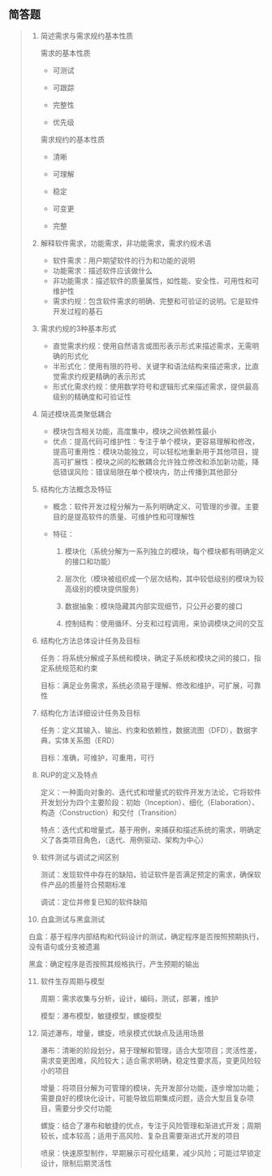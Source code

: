 ## 简答题

> 1. 简述需求与需求规约基本性质
>
>    需求的基本性质
>
>    - 可测试
>
>    - 可跟踪
>
>    - 完整性
>
>    - 优先级
>
>    需求规约的基本性质
>
>    - 清晰
>
>    - 可理解
>
>    - 稳定
>
>    - 可变更
>
>    - 完整
>
> 2. 解释软件需求，功能需求，非功能需求，需求约规术语
>
>    - 软件需求：用户期望软件的行为和功能的说明
>    - 功能需求：描述软件应该做什么
>    - 非功能需求：描述软件的质量属性，如性能、安全性、可用性和可维护性
>    - 需求约规：包含软件需求的明确、完整和可验证的说明。它是软件开发过程的基石
>
> 3. 需求约规的3种基本形式
>
>    - 直觉需求约规：使用自然语言或图形表示形式来描述需求，无需明确的形式化
>    - 半形式化：使用有限的符号、关键字和语法结构来描述需求，比直觉需求约规更精确的表示形式
>    - 形式化需求约规：使用数学符号和逻辑形式来描述需求，提供最高级别的精确度和可验证性
>
> 4. 简述模块高类聚低耦合
>
>    - 模块包含相关功能，高度集中，模块之间依赖性最小
>    - 优点：提高代码可维护性：专注于单个模块，更容易理解和修改，提高可重用性：模块功能独立，可以轻松地重新用于其他项目，提高可扩展性：模块之间的松散耦合允许独立修改和添加新功能，降低错误风险：错误局限在单个模块内，防止传播到其他部分
>
> 5. 结构化方法概念及特征
>
>    - 概念：软件开发过程分解为一系列明确定义、可管理的步骤。主要目的是提高软件的质量、可维护性和可理解性
>
>    - 特征：
>
>      1. 模块化（系统分解为一系列独立的模块，每个模块都有明确定义的接口和功能）
>
>      2. 层次化（模块被组织成一个层次结构，其中较低级别的模块为较高级别的模块提供服务）
>      3. 数据抽象：模块隐藏其内部实现细节，只公开必要的接口
>      4. 控制结构：使用循环、分支和过程调用，来协调模块之间的交互
>
> 6. 结构化方法总体设计任务及目标
>
>    任务：将系统分解成子系统和模块，确定子系统和模块之间的接口，指定系统规范和约束
>
>    目标：满足业务需求，系统必须易于理解、修改和维护，可扩展，可靠性
>
> 7. 结构化方法详细设计任务及目标
>
>    任务：定义其输入、输出、约束和依赖性，数据流图（DFD），数据字典，实体关系图（ERD）
>
>    目标：准确，可维护，可重用，可行
>
> 8. RUP的定义及特点
>
>    定义：一种面向对象的、迭代式和增量式的软件开发方法论，它将软件开发划分为四个主要阶段：初始（Inception）、细化（Elaboration）、构造（Construction）和交付（Transition）
>
>    特点：迭代式和增量式，基于用例，来捕获和描述系统的需求，明确定义了各类项目角色，（迭代、用例驱动、架构为中心）
>
> 9. 软件测试与调试之间区别
>
>    测试：发现软件中存在的缺陷，验证软件是否满足预定的需求，确保软件产品的质量符合预期标准
>
>    调试：定位并修复已知的软件缺陷
>
> 10. 白盒测试与黑盒测试
>
>    白盒：基于程序内部结构和代码设计的测试，确定程序是否按照预期执行，没有语句或分支被遗漏
>
>    黑盒：确定程序是否按照其规格执行，产生预期的输出
>
> 11. 软件生存周期与模型
>
>     周期：需求收集与分析，设计，编码，测试，部署，维护
>
>     模型：瀑布模型，敏捷模型，螺旋模型
>
> 12. 简述瀑布，增量，螺旋，喷泉模式优缺点及适用场景
>
>     瀑布：清晰的阶段划分，易于理解和管理，适合大型项目；灵活性差，需求变更困难，风险较大；适合需求明确，稳定性要求高，变更风险较小的项目
>
>     增量：将项目分解为可管理的模块，先开发部分功能，逐步增加功能；需要良好的模块化设计，可能导致后期集成问题，适合大型且复杂项目，需要分步交付功能
>
>     螺旋：结合了瀑布和敏捷的优点，专注于风险管理和渐进式开发；周期较长，成本较高；适用于高风险、复杂且需要渐进式开发的项目
>
>     喷泉：快速原型制作，早期展示可视化结果，减少风险；可能过早锁定设计，限制后期灵活性
>    
>     
>
> 
>



